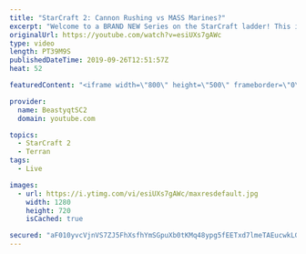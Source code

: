 ```yaml
---
title: "StarCraft 2: Cannon Rushing vs MASS Marines?"
excerpt: "Welcome to a BRAND NEW Series on the StarCraft ladder! This is the \"Mass Marines to Grandmaster\" challenge, where the only attacking unit that I'm allowed to make is Marines - and that's it! I am allowed to make Medivacs just so that the gaemplay is not too monotonous, but I believe I could even make"
originalUrl: https://youtube.com/watch?v=esiUXs7gAWc
type: video
length: PT39M9S
publishedDateTime: 2019-09-26T12:51:57Z
heat: 52

featuredContent: "<iframe width=\"800\" height=\"500\" frameborder=\"0\" src=\"https://www.youtube.com/embed/esiUXs7gAWc\" allow=\"accelerometer; autoplay; encrypted-media; gyroscope; picture-in-picture\" allowfullscreen></iframe>"

provider:
  name: BeastyqtSC2
  domain: youtube.com

topics:
  - StarCraft 2
  - Terran
tags:
  - Live

images:
  - url: https://i.ytimg.com/vi/esiUXs7gAWc/maxresdefault.jpg
    width: 1280
    height: 720
    isCached: true

secured: "aF010yvcVjnVS7ZJ5FhXsfhYmSGpuXb0tKMq48ypg5fEETxd7lmeTAEucwkLG4ti5SLGzDZ9yrnqgrHm6x8xTj4WU9ujELQHiolbd49TY6Z239CaxKpsyYblYiIZTDD5xN/Pfp2j+MhPhEojc8ZxAdBRcb7VYFdvcXuI4Y1im0JX7vU4D88EOTlUFnjvO9EFDjRTux+IX2roe1SIqTODniGs9t4/qkELgLCAgKotVUdQPRzy67w3kvEohDXOGqzyIXjXRlLQ9pFKaMNjEolkHWOlm8DJLVrHZD40wiRGtCsczfETm7l5aYyiNgYm59RiPmrJval0uYcDkLGkQdleU/+ioLAf44GoiH2tXDq7Wlkg6z7gfITfy83cK7emS9/KA4DRp3nrxJYM9pef0+cN6nG9jFTJ8jkHBfFUCkhsO5A=;963YcztzJ8rU+wghiOYVTw=="
---
```


